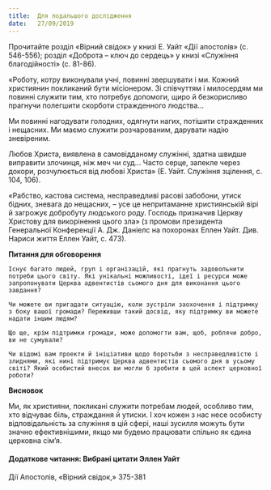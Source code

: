 ```yaml
---
title:  Для подальшого дослідження
date:   27/09/2019
---
```


Прочитайте розділ «Вірний свідок» у книзі Е. Уайт «Дії апостолів» (с. 546-556); розділ «Доброта – ключ до сердець» у книзі «Служіння благодійності» (с. 81-86).

«Роботу, котру виконували учні, повинні звершувати і ми. Кожний християнин покликаний бути місіонером. Зі співчуттям і милосердям ми повинні служити тим, хто потребує допомоги, щиро й безкорисливо прагнучи полегшити скорботи стражденного людства...

Ми повинні нагодувати голодних, одягнути нагих, потішити стражденних і нещасних. Ми маємо служити розчарованим, дарувати надію зневіреним.

Любов Христа, виявлена в самовідданому служінні, здатна швидше виправити злочинця, ніж меч чи суд... Часто серце, запекле через докори, розчулюється від любові Христа» (Е. Уайт. Служіння зцілення, с. 104, 106).

«Рабство, кастова система, несправедливі расові забобони, утиск бідних, зневага до нещасних, – усе це непритаманне християнській вірі й загрожує добробуту людського роду. Господь призначив Церкву Христову для викорінення цього зла» (з промови президента Генеральної Конференції А. Дж. Даніелс на похоронах Еллен Уайт. Див. Нариси життя Еллен Уайт, с. 473).

**Питання для обговорення**

`Існує багато людей, груп і організацій, які прагнуть задовольнити потреби цього світу. Які унікальні можливості, ідеї і ресурси може запропонувати Церква адвентистів сьомого дня для виконання цього завдання?`

`Чи можете ви пригадати ситуацію, коли зустріли заохочення і підтримку з боку вашої громади? Переживши такий досвід, яку підтримку ви можете надати іншим людям?`

`Що ще, крім підтримки громади, може допомогти вам, щоб, роблячи добро, ви не сумували?`

`Чи відомі вам проекти й ініціативи щодо боротьби з несправедливістю і злиднями, які нині підтримує Церква адвентистів сьомого дня в усьому світі? Який особистий внесок ви могли б зробити в цей аспект церковної роботи?`

**Висновок**

Ми, як християни, покликані служити потребам людей, особливо тим, хто відчуває біль, страждання й утиски. І хоч кожен з нас несе особисту відповідальність за служіння в цій сфері, наші зусилля можуть бути значно ефективнішими, якщо ми будемо працювати спільно як єдина церковна сім’я.

#### Додаткове читання: Вибрані цитати Эллен Уайт

Дії Апостолів, «Вірний свідок,» 375-381
